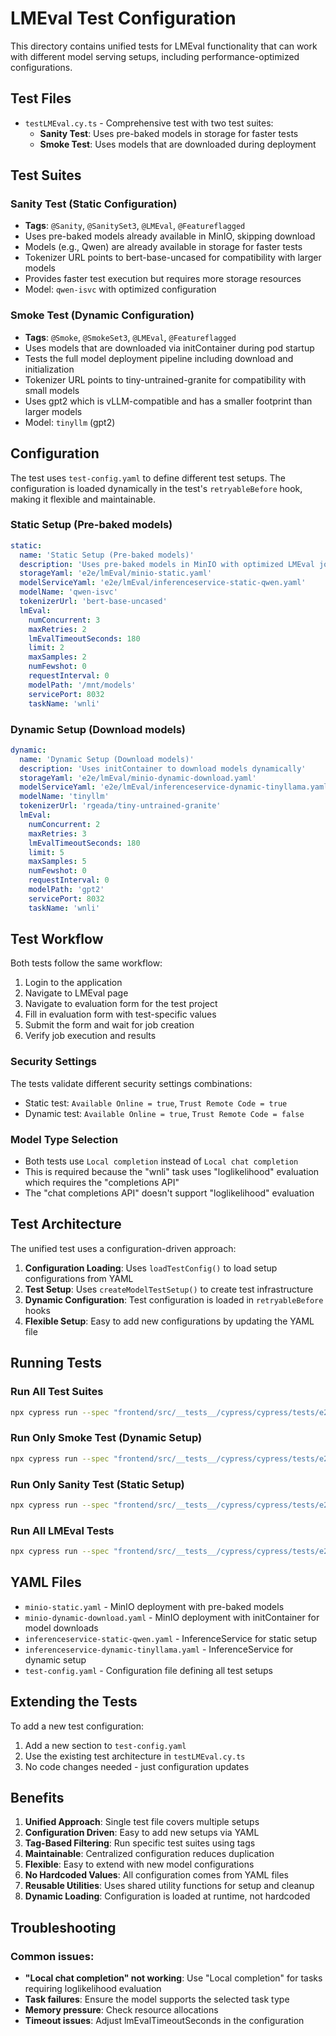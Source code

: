 # LMEval Test Configuration

This directory contains unified tests for LMEval functionality that can work with different model serving setups, including performance-optimized configurations.

## Test Files

- `testLMEval.cy.ts` - Comprehensive test with two test suites:
  - **Sanity Test**: Uses pre-baked models in storage for faster tests
  - **Smoke Test**: Uses models that are downloaded during deployment

## Test Suites

### Sanity Test (Static Configuration)
- **Tags**: `@Sanity`, `@SanitySet3`, `@LMEval`, `@Featureflagged`
- Uses pre-baked models already available in MinIO, skipping download
- Models (e.g., Qwen) are already available in storage for faster tests
- Tokenizer URL points to bert-base-uncased for compatibility with larger models
- Provides faster test execution but requires more storage resources
- Model: `qwen-isvc` with optimized configuration

### Smoke Test (Dynamic Configuration)
- **Tags**: `@Smoke`, `@SmokeSet3`, `@LMEval`, `@Featureflagged`
- Uses models that are downloaded via initContainer during pod startup
- Tests the full model deployment pipeline including download and initialization
- Tokenizer URL points to tiny-untrained-granite for compatibility with small models
- Uses gpt2 which is vLLM-compatible and has a smaller footprint than larger models
- Model: `tinyllm` (gpt2)

## Configuration

The test uses `test-config.yaml` to define different test setups. The configuration is loaded dynamically in the test's `retryableBefore` hook, making it flexible and maintainable.

### Static Setup (Pre-baked models)
```yaml
static:
  name: 'Static Setup (Pre-baked models)'
  description: 'Uses pre-baked models in MinIO with optimized LMEval job settings'
  storageYaml: 'e2e/lmEval/minio-static.yaml'
  modelServiceYaml: 'e2e/lmEval/inferenceservice-static-qwen.yaml'
  modelName: 'qwen-isvc'
  tokenizerUrl: 'bert-base-uncased'
  lmEval:
    numConcurrent: 3
    maxRetries: 2
    lmEvalTimeoutSeconds: 180
    limit: 2
    maxSamples: 2
    numFewshot: 0
    requestInterval: 0
    modelPath: '/mnt/models'
    servicePort: 8032
    taskName: 'wnli'
```

### Dynamic Setup (Download models)
```yaml
dynamic:
  name: 'Dynamic Setup (Download models)'
  description: 'Uses initContainer to download models dynamically'
  storageYaml: 'e2e/lmEval/minio-dynamic-download.yaml'
  modelServiceYaml: 'e2e/lmEval/inferenceservice-dynamic-tinyllama.yaml'
  modelName: 'tinyllm'
  tokenizerUrl: 'rgeada/tiny-untrained-granite'
  lmEval:
    numConcurrent: 2
    maxRetries: 3
    lmEvalTimeoutSeconds: 180
    limit: 5
    maxSamples: 5
    numFewshot: 0
    requestInterval: 0
    modelPath: 'gpt2'
    servicePort: 8032
    taskName: 'wnli'
```

## Test Workflow

Both tests follow the same workflow:
1. Login to the application
2. Navigate to LMEval page
3. Navigate to evaluation form for the test project
4. Fill in evaluation form with test-specific values
5. Submit the form and wait for job creation
6. Verify job execution and results

### Security Settings

The tests validate different security settings combinations:
- Static test: `Available Online = true`, `Trust Remote Code = true`
- Dynamic test: `Available Online = true`, `Trust Remote Code = false`

### Model Type Selection

- Both tests use `Local completion` instead of `Local chat completion`
- This is required because the "wnli" task uses "loglikelihood" evaluation which requires the "completions API"
- The "chat completions API" doesn't support "loglikelihood" evaluation

## Test Architecture

The unified test uses a configuration-driven approach:

1. **Configuration Loading**: Uses `loadTestConfig()` to load setup configurations from YAML
2. **Test Setup**: Uses `createModelTestSetup()` to create test infrastructure
3. **Dynamic Configuration**: Test configuration is loaded in `retryableBefore` hooks
4. **Flexible Setup**: Easy to add new configurations by updating the YAML file

## Running Tests

### Run All Test Suites
```bash
npx cypress run --spec "frontend/src/__tests__/cypress/cypress/tests/e2e/lmEval/testLMEval.cy.ts"
```

### Run Only Smoke Test (Dynamic Setup)
```bash
npx cypress run --spec "frontend/src/__tests__/cypress/cypress/tests/e2e/lmEval/testLMEval.cy.ts" --env grepTags="@Smoke"
```

### Run Only Sanity Test (Static Setup)
```bash
npx cypress run --spec "frontend/src/__tests__/cypress/cypress/tests/e2e/lmEval/testLMEval.cy.ts" --env grepTags="@Sanity"
```

### Run All LMEval Tests
```bash
npx cypress run --spec "frontend/src/__tests__/cypress/cypress/tests/e2e/lmEval/testLMEval.cy.ts" --env grepTags="@LMEval"
```

## YAML Files

- `minio-static.yaml` - MinIO deployment with pre-baked models
- `minio-dynamic-download.yaml` - MinIO deployment with initContainer for model downloads
- `inferenceservice-static-qwen.yaml` - InferenceService for static setup
- `inferenceservice-dynamic-tinyllama.yaml` - InferenceService for dynamic setup
- `test-config.yaml` - Configuration file defining all test setups

## Extending the Tests

To add a new test configuration:
1. Add a new section to `test-config.yaml`
2. Use the existing test architecture in `testLMEval.cy.ts`
3. No code changes needed - just configuration updates

## Benefits

1. **Unified Approach**: Single test file covers multiple setups
2. **Configuration Driven**: Easy to add new setups via YAML
3. **Tag-Based Filtering**: Run specific test suites using tags
4. **Maintainable**: Centralized configuration reduces duplication
5. **Flexible**: Easy to extend with new model configurations
6. **No Hardcoded Values**: All configuration comes from YAML files
7. **Reusable Utilities**: Uses shared utility functions for setup and cleanup
8. **Dynamic Loading**: Configuration is loaded at runtime, not hardcoded

## Troubleshooting

### Common issues:
- **"Local chat completion" not working**: Use "Local completion" for tasks requiring loglikelihood evaluation
- **Task failures**: Ensure the model supports the selected task type
- **Memory pressure**: Check resource allocations
- **Timeout issues**: Adjust lmEvalTimeoutSeconds in the configuration

